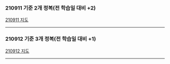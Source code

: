 ### 210911 기준 2개 정복(전 학습일 대비 +2)
[210911 지도](https://velog.io/@dawnteabro/생활코딩-정복-기록210911)
***
### 210912 기준 3개 정복(전 학습일 대비 +1)
[210912 지도](https://velog.io/@dawnteabro/생활코딩정복기록091112)
***
